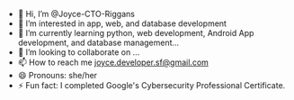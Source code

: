 - 👋 Hi, I’m @Joyce-CTO-Riggans
- 👀 I’m interested in app, web, and database development
- 🌱 I’m currently learning python, web development, Android App development, and database management...
- 💞️ I’m looking to collaborate on ...
- 📫 How to reach me joyce.developer.sf@gmail.com
- 😄 Pronouns: she/her
- ⚡ Fun fact: I completed Google's Cybersecurity Professional Certificate.

<!---
Joyce-CTO-Riggans/Joyce-CTO-Riggans is a ✨ special ✨ repository because its `README.md` (this file) appears on your GitHub profile.
You can click the Preview link to take a look at your changes.
--->
